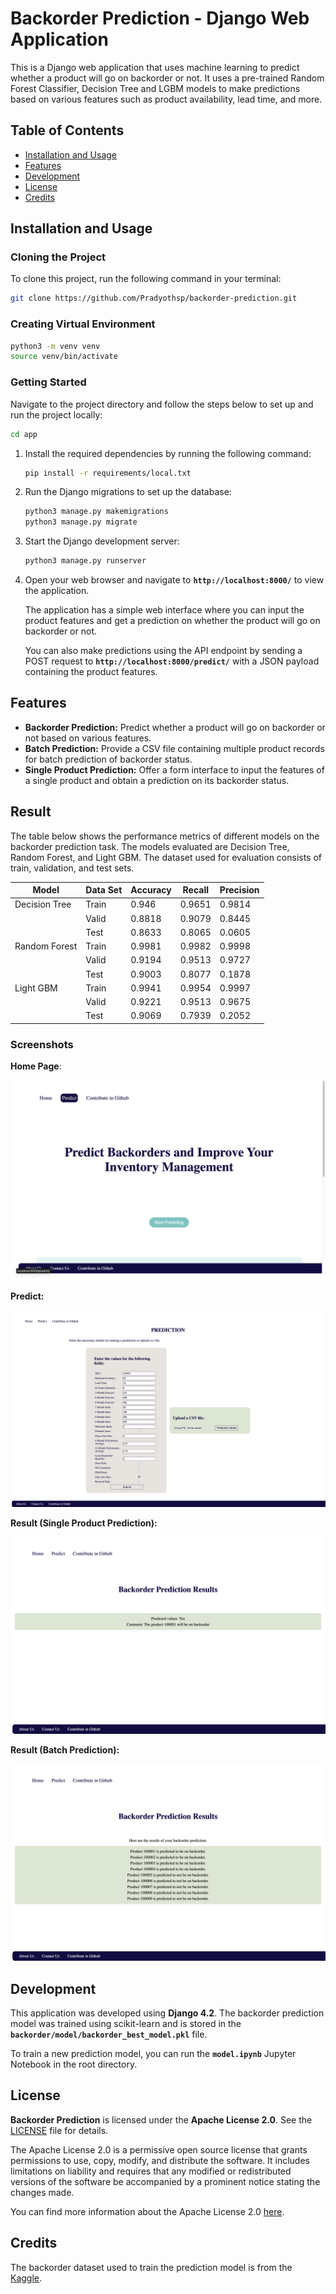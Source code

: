 # Backorder Prediction - Django Web Application

This is a Django web application that uses machine learning to predict whether a product will go on backorder or not. It uses a pre-trained Random Forest Classifier, Decision Tree and LGBM models to make predictions based on various features such as product availability, lead time, and more.

## Table of Contents

- [Installation and Usage](#installation-and-usage)
- [Features](#features)
- [Development](#development)
- [License](#license)
- [Credits](#credits)

## Installation and Usage

### Cloning the Project

To clone this project, run the following command in your terminal:

```bash
git clone https://github.com/Pradyothsp/backorder-prediction.git
```

### Creating Virtual Environment

```bash
python3 -m venv venv
source venv/bin/activate
```

### Getting Started

Navigate to the project directory and follow the steps below to set up and run the project locally:

```bash
cd app
```

1. Install the required dependencies by running the following command:

    ```bash
    pip install -r requirements/local.txt
    ```

2. Run the Django migrations to set up the database:

    ```bash
    python3 manage.py makemigrations
    python3 manage.py migrate
    ```

3. Start the Django development server:

    ```bash
    python3 manage.py runserver
    ```

4. Open your web browser and navigate to **`http://localhost:8000/`** to view the application.

    The application has a simple web interface where you can input the product features and get a prediction on whether the product will go on backorder or not.

    You can also make predictions using the API endpoint by sending a POST request to **`http://localhost:8000/predict/`** with a JSON payload containing the product features.


## Features

- **Backorder Prediction:** Predict whether a product will go on backorder or not based on various features.
- **Batch Prediction:** Provide a CSV file containing multiple product records for batch prediction of backorder status.
- **Single Product Prediction:** Offer a form interface to input the features of a single product and obtain a prediction on its backorder status.

## Result

The table below shows the performance metrics of different models on the backorder prediction task. The models evaluated are Decision Tree, Random Forest, and Light GBM. The dataset used for evaluation consists of train, validation, and test sets.

| Model | Data Set | Accuracy | Recall | Precision |
| --- | --- | --- | --- | --- |
| Decision Tree | Train | 0.946 | 0.9651 | 0.9814 |
|  | Valid | 0.8818 | 0.9079 | 0.8445 |
|  | Test | 0.8633 | 0.8065 | 0.0605 |
| Random Forest | Train | 0.9981 | 0.9982 | 0.9998 |
|  | Valid | 0.9194 | 0.9513 | 0.9727 |
|  | Test | 0.9003 | 0.8077 | 0.1878 |
| Light GBM | Train | 0.9941 | 0.9954 | 0.9997 |
|  | Valid | 0.9221 | 0.9513 | 0.9675 |
|  | Test | 0.9069 | 0.7939 | 0.2052 |

### Screenshots

**Home Page**:

![Home Page](images/home_page.png)

**Predict:**

![Predict](images/predict.png)

**Result (Single Product Prediction):**

![Single Product Prediction](images/single_prediction.png)

**Result (Batch Prediction):**

![Batch Prediction](images/batch_prediction.png)

## Development

This application was developed using **Django 4.2**. The backorder prediction model was trained using scikit-learn and is stored in the **`backorder/model/backorder_best_model.pkl`** file.

To train a new prediction model, you can run the **`model.ipynb`** Jupyter Notebook in the root directory.

## License

**Backorder Prediction** is licensed under the **Apache License 2.0**. See the [LICENSE](https://github.com/Pradyothsp/backorder-prediction/blob/main/LICENSE) file for details.

The Apache License 2.0 is a permissive open source license that grants permissions to use, copy, modify, and distribute the software. It includes limitations on liability and requires that any modified or redistributed versions of the software be accompanied by a prominent notice stating the changes made.

You can find more information about the Apache License 2.0 [here](https://www.apache.org/licenses/LICENSE-2.0).

## Credits

The backorder dataset used to train the prediction model is from the [Kaggle](https://www.kaggle.com/datasets/gauravsbisht/backorder-prediction).
